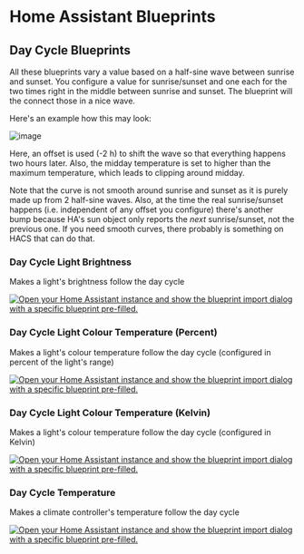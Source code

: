 # Home Assistant Blueprints

## Day Cycle Blueprints

All these blueprints vary a value based on a half-sine wave between sunrise and sunset. You configure a value for sunrise/sunset and one each for the two times right in the middle between sunrise and sunset. The blueprint will the connect those in a nice wave.

Here's an example how this may look:

![image](https://github.com/HenryLoenwind/HABlueprints/assets/1485873/fbdab516-3764-43a7-bbec-c65509c0315c)

Here, an offset is used (-2 h) to shift the wave so that everything happens two hours later. Also, the midday temperature is set to higher than the maximum temperature, which leads to clipping around midday.

Note that the curve is not smooth around sunrise and sunset as it is purely made up from 2 half-sine waves. Also, at the time the real sunrise/sunset happens (i.e. independent of any offset you configure) there's another bump because HA's sun object only reports the *next* sunrise/sunset, not the previous one. If you need smooth curves, there probably is something on HACS that can do that.

### Day Cycle Light Brightness

Makes a light's brightness follow the day cycle

[![Open your Home Assistant instance and show the blueprint import dialog with a specific blueprint pre-filled.](https://my.home-assistant.io/badges/blueprint_import.svg)](https://my.home-assistant.io/redirect/blueprint_import/?blueprint_url=https%3A%2F%2Fraw.githubusercontent.com%2FHenryLoenwind%2FHABlueprints%2Fmaster%2Fcycle_brightness.yaml)

### Day Cycle Light Colour Temperature (Percent)

Makes a light's colour temperature follow the day cycle (configured in percent of the light's range)

[![Open your Home Assistant instance and show the blueprint import dialog with a specific blueprint pre-filled.](https://my.home-assistant.io/badges/blueprint_import.svg)](https://my.home-assistant.io/redirect/blueprint_import/?blueprint_url=https%3A%2F%2Fgithub.com%2FHenryLoenwind%2FHABlueprints%2Fraw%2Fmaster%2Fcycle_colour.yaml)

### Day Cycle Light Colour Temperature (Kelvin)

Makes a light's colour temperature follow the day cycle (configured in Kelvin)

[![Open your Home Assistant instance and show the blueprint import dialog with a specific blueprint pre-filled.](https://my.home-assistant.io/badges/blueprint_import.svg)](https://my.home-assistant.io/redirect/blueprint_import/?blueprint_url=https%3A%2F%2Fgithub.com%2FHenryLoenwind%2FHABlueprints%2Fraw%2Fmaster%2Fcycle_colour_kelvin.yaml)

### Day Cycle Temperature

Makes a climate controller's temperature follow the day cycle

[![Open your Home Assistant instance and show the blueprint import dialog with a specific blueprint pre-filled.](https://my.home-assistant.io/badges/blueprint_import.svg)](https://my.home-assistant.io/redirect/blueprint_import/?blueprint_url=https%3A%2F%2Fgithub.com%2FHenryLoenwind%2FHABlueprints%2Fraw%2Fmaster%2Fcycle_temp.yaml)

